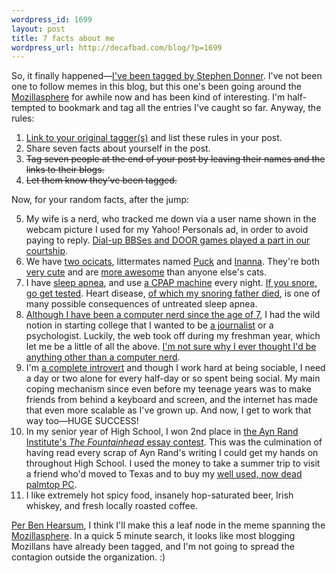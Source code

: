 ```yaml
--- 
wordpress_id: 1699
layout: post
title: 7 facts about me
wordpress_url: http://decafbad.com/blog/?p=1699
---
```

So, it finally happened—[I've been tagged by Stephen Donner][stephend].  I've not been one to follow memes in this blog, but this one's been going around the [Mozillasphere][] for awhile now and has been kind of interesting.  I'm half-tempted to bookmark and tag all the entries I've caught so far.  Anyway, the rules:

1. [Link to your original tagger(s)][stephend] and list these rules in your post.
2. Share seven facts about yourself in the post.
3. <strike>Tag seven people at the end of your post by leaving their names and the links to their blogs.</strike>
4. <strike>Let them know they’ve been tagged.</strike>

Now, for your random facts, after the jump:

[introvert]: http://www.theatlantic.com/doc/200303/rauch
[growup]: http://decafbad.com/blog/colophon#growup "An explanation of that image at the bottom of the page."
[doorgames]: http://deus-x.livejournal.com/91013.html "An old entry on LiveJournal, only a few dates in with my now-wife."
[ben]: http://blog.mozilla.com/bhearsum/archives/71
[ratreview]: http://www.algonac.k12.mi.us/ahs/Newspaper/newspaper1.htm "I was production editor of my High School newspaper!"
[newly]: http://decafbad.com/blog/2003/06/13/newly-digital "I was newly digital in 1983"
[snore]: http://decafbad.com/blog/2004/12/03/if-you-snore-get-tested-for-sleep-apnea-now "No, really, go get tested for sleep apnea if you snore."
[dad]: http://decafbad.com/blog/2007/09/25/dad "RIP Dad."
[cpap]: http://en.wikipedia.org/wiki/Positive_airway_pressure
[apnea]: http://www.sleepapnea.org/
[mozillasphere]: http://planet.mozilla.org/
[awesome]: http://www.flickr.com/photos/deusx/60976282/in/set-1316941/ "Look at these awesome cats."
[cute]: http://www.flickr.com/photos/deusx/60975345/in/set-1316941/ "Look at these cute kitties."
[inanna]: http://en.wikipedia.org/wiki/Inanna
[puck]: http://en.wikipedia.org/wiki/Puck_(mythology)
[ocicats]: http://en.wikipedia.org/wiki/Ocicat
[essay]: http://www.aynrand.org/site/PageServer?pagename=education_contests_tf
[palmtop]: http://decafbad.com/blog/2007/09/21/sadness-for-my-dead-palmtop
[stephend]: http://weblogs.mozillazine.org/stephend/archives/2009/01/7_facts_about_s.html
<!--more-->

5. My wife is a nerd, who tracked me down via a user name shown in the webcam picture I used for my Yahoo! Personals ad, in order to avoid paying to reply.  [Dial-up BBSes and DOOR games played a part in our courtship][doorgames].
2. We have [two ocicats][ocicats], littermates named [Puck][puck] and [Inanna][inanna].  They're both [very cute][cute] and are [more awesome][awesome] than anyone else's cats. 
3. I have [sleep apnea][apnea], and use [a CPAP machine][cpap] every night.  [If you snore, go get tested][snore].  Heart disease, [of which my snoring father died][dad], is one of many possible consequences of untreated sleep apnea.
4. [Although I have been a computer nerd since the age of 7][newly], I had the wild notion in starting college that I wanted to be [a journalist][ratreview] or a psychologist.  Luckily, the web took off during my freshman year, which let me be a little of all the above.  [I'm not sure why I ever thought I'd be anything other than a computer nerd][growup].
6. I'm [a complete introvert][introvert] and though I work hard at being sociable, I need a day or two alone for every half-day or so spent being social.  My main coping mechanism since even before my teenage years was to make friends from behind a keyboard and screen, and the internet has made that even more scalable as I've grown up.  And now, I get to work that way too—HUGE SUCCESS!
1. In my senior year of High School, I won 2nd place in [the Ayn Rand Institute's *The Fountainhead* essay contest][essay].  This was the culmination of having read every scrap of Ayn Rand's writing I could get my hands on throughout High School.  I used the money to take a summer trip to visit a friend who'd moved to Texas and to buy my [well used, now dead palmtop PC][palmtop].
7. I like extremely hot spicy food, insanely hop-saturated beer, Irish whiskey, and fresh locally roasted coffee.

[Per Ben Hearsum][ben], I think I'll make this a leaf node in the meme spanning the [Mozillasphere][].  In a quick 5 minute search, it looks like most blogging Mozillans have already been tagged, and I'm not going to spread the contagion outside the organization.  :)


